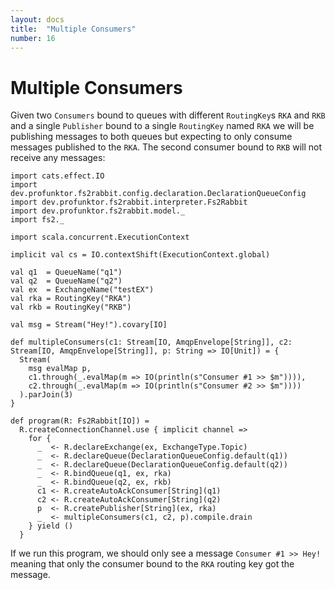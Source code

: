 ```yaml
---
layout: docs
title:  "Multiple Consumers"
number: 16
---
```


# Multiple Consumers

Given two `Consumers` bound to queues with different `RoutingKey`s `RKA` and `RKB` and a single `Publisher` bound to a single `RoutingKey` named `RKA` we will be publishing messages to both queues but expecting to only consume messages published to the `RKA`. The second consumer bound to `RKB` will not receive any messages:

```tut:book:silent
import cats.effect.IO
import dev.profunktor.fs2rabbit.config.declaration.DeclarationQueueConfig
import dev.profunktor.fs2rabbit.interpreter.Fs2Rabbit
import dev.profunktor.fs2rabbit.model._
import fs2._

import scala.concurrent.ExecutionContext

implicit val cs = IO.contextShift(ExecutionContext.global)

val q1  = QueueName("q1")
val q2  = QueueName("q2")
val ex  = ExchangeName("testEX")
val rka = RoutingKey("RKA")
val rkb = RoutingKey("RKB")

val msg = Stream("Hey!").covary[IO]

def multipleConsumers(c1: Stream[IO, AmqpEnvelope[String]], c2: Stream[IO, AmqpEnvelope[String]], p: String => IO[Unit]) = {
  Stream(
    msg evalMap p,
    c1.through(_.evalMap(m => IO(println(s"Consumer #1 >> $m")))),
    c2.through(_.evalMap(m => IO(println(s"Consumer #2 >> $m"))))
  ).parJoin(3)
}

def program(R: Fs2Rabbit[IO]) =
  R.createConnectionChannel.use { implicit channel =>
    for {
      _  <- R.declareExchange(ex, ExchangeType.Topic)
      _  <- R.declareQueue(DeclarationQueueConfig.default(q1))
      _  <- R.declareQueue(DeclarationQueueConfig.default(q2))
      _  <- R.bindQueue(q1, ex, rka)
      _  <- R.bindQueue(q2, ex, rkb)
      c1 <- R.createAutoAckConsumer[String](q1)
      c2 <- R.createAutoAckConsumer[String](q2)
      p  <- R.createPublisher[String](ex, rka)
      _  <- multipleConsumers(c1, c2, p).compile.drain
    } yield ()
  }
```

If we run this program, we should only see a message `Consumer #1 >> Hey!` meaning that only the consumer bound to the `RKA` routing key got the message.
